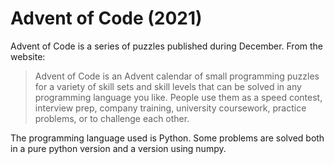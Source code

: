 # Advent of Code (2021)

Advent of Code is a series of puzzles published during
December. From the website:

> Advent of Code is an Advent calendar of small programming
puzzles for a variety of skill sets and skill levels that
can be solved in any programming language you like. People
use them as a speed contest, interview prep, company
training, university coursework, practice problems,
or to challenge each other.

The programming language used is Python. Some problems
are solved both in a pure python version and a version
using numpy.
